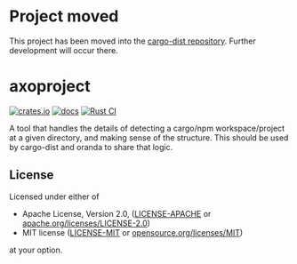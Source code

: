 # Project moved

This project has been moved into the [cargo-dist repository](https://github.com/axodotdev/cargo-dist/tree/main/axoproject). Further development will occur there.

# axoproject

[![crates.io](https://img.shields.io/crates/v/axoproject.svg)](https://crates.io/crates/axoproject)
[![docs](https://docs.rs/axoproject/badge.svg)](https://docs.rs/axoproject)
[![Rust CI](https://github.com/axodotdev/axoproject/workflows/Rust%20CI/badge.svg?branch=main)](https://github.com/axodotdev/axoproject/actions/workflows/ci.yml)

A tool that handles the details of detecting a cargo/npm workspace/project at a given directory,
and making sense of the structure. This should be used by cargo-dist and oranda to share that logic.

## License

Licensed under either of

* Apache License, Version 2.0, ([LICENSE-APACHE](LICENSE-APACHE) or [apache.org/licenses/LICENSE-2.0](https://www.apache.org/licenses/LICENSE-2.0))
* MIT license ([LICENSE-MIT](LICENSE-MIT) or [opensource.org/licenses/MIT](https://opensource.org/licenses/MIT))

at your option.

